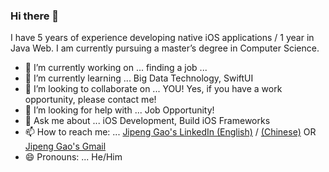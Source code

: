### Hi there 👋

<!--
**Damon22/Damon22** is a ✨ _special_ ✨ repository because its `README.md` (this file) appears on your GitHub profile.
Here are some ideas to get you started:
-->
I have 5 years of experience developing native iOS applications / 1 year in Java Web. I am currently pursuing a master’s degree in Computer Science.

- 🔭 I’m currently working on ... finding a job ...
- 🌱 I’m currently learning ... Big Data Technology, SwiftUI
- 👯 I’m looking to collaborate on ... YOU! Yes, if you have a work opportunity, please contact me!
- 🤔 I’m looking for help with ... Job Opportunity!
- 💬 Ask me about ... iOS Development, Build iOS Frameworks
- 📫 How to reach me: ... [Jipeng Gao's LinkedIn (English)](https://www.linkedin.com/in/jipeng-gao/?locale=en_US) / [(Chinese)](https://www.linkedin.com/in/jipeng-gao/)  OR  [Jipeng Gao's Gmail](mailto:jipeng.gao.job@gmail.com?subject=[GitHub]%20Hi!%20Jipeng%20Gao)
- 😄 Pronouns: ... He/Him
<!--
- ⚡ Fun fact: ...
-->
